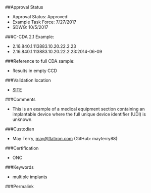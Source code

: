 ##Approval Status 

* Approval Status: Approved
* Example Task Force: 7/27/2017
* SDWG: 10/5/2017

###C-CDA 2.1 Example: 
* 2.16.840.1.113883.10.20.22.2.23
* 2.16.840.1.113883.10.20.22.2.23:2014-06-09

###Reference to full CDA sample:
* Results in empty CCD

###Validation location

* [SITE](https://sitenv.org/c-cda-validator)

###Comments

* This is an example of a medical equipment section containing an implantable device where the full unique device identifier (UDI) is unknown.

###Custodian

* May Terry, may@flatiron.com (GitHub: mayterry88)

###Certification
* ONC

###Keywords

* multiple implants

###Permalink 

